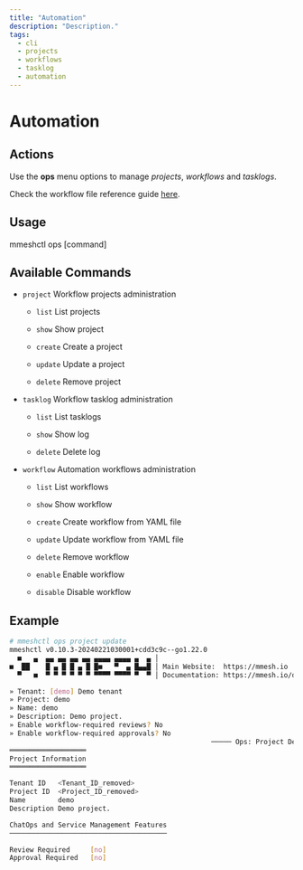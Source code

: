 ```yaml
---
title: "Automation"
description: "Description."
tags:
  - cli
  - projects
  - workflows
  - tasklog
  - automation
---
```


# Automation


## Actions

Use the **ops** menu options to manage *projects*, *workflows* and *tasklogs*.

Check the workflow file reference guide [here](/docs/platform/reference/workflow.yml/).

## Usage

  mmeshctl ops [command]

## Available Commands

- `project`     Workflow projects administration

    - `list`        List projects

    - `show`        Show project

    - `create`      Create a project

    - `update`      Update a project

    - `delete`      Remove project

- `tasklog`     Workflow tasklog administration

    - `list`        List tasklogs

    - `show`        Show log

    - `delete`      Delete log

- `workflow`    Automation workflows administration

    - `list`        List workflows

    - `show`        Show workflow

    - `create`      Create workflow from YAML file

    - `update`      Update workflow from YAML file

    - `delete`      Remove workflow

    - `enable`      Enable workflow

    - `disable`     Disable workflow

## Example

```bash
# mmeshctl ops project update
mmeshctl v0.10.3-20240221030001+cdd3c9c--go1.22.0
  ■   ▄  ▄▄ ▄▄ ▄▄ ▄▄ ▄▄▄▄ ▄▄▄▄ ▄  ▄ │
■  ██    █ ▄ █ █ ▄ █ █■   ▀  ▄ █▄▄█ │ Main Website:  https://mmesh.io
  ▀   ■  ▀ ▀ ▀ ▀ ▀ ▀ ▀▀▀▀ ▀▀▀▀ ▀  ▀ │ Documentation: https://mmesh.io/docs

» Tenant: [demo] Demo tenant
» Project: demo
» Name: demo
» Description: Demo project.
» Enable workflow-required reviews? No
» Enable workflow-required approvals? No
                                                  ───── Ops: Project Details ≡
═══════════════════
Project Information
═══════════════════

Tenant ID  	<Tenant_ID_removed>	
Project ID 	<Project_ID_removed>	
Name       	demo                                	
Description	Demo project.                       	

ChatOps and Service Management Features
───────────────────────────────────────

Review Required  	[no]	
Approval Required	[no]	


```

